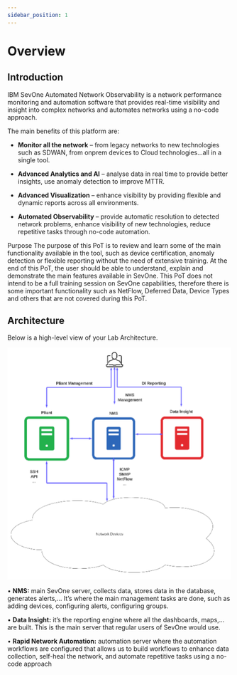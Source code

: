 ```yaml
---
sidebar_position: 1
---
```


# Overview 
## Introduction
IBM SevOne Automated Network Observability is a network performance monitoring and
automation software that provides real-time visibility and insight into complex networks and automates networks using a no-code approach.

The main benefits of this platform are:
- **Monitor all the network** – from legacy networks to new technologies such as SDWAN, from onprem devices to Cloud technologies...all in a single tool.

- **Advanced Analytics and AI** – analyse data in real time to provide better insights, use anomaly detection to improve MTTR.

- **Advanced Visualization** – enhance visibility by providing flexible and dynamic reports across all environments.

- **Automated Observability** – provide automatic resolution to detected network problems, enhance visibility of new technologies, reduce repetitive tasks through no-code automation.

Purpose
The purpose of this PoT is to review and learn some of the main functionality available in the tool, such as device certification, anomaly detection or flexible reporting without the need of extensive training. At the end of this PoT, the user should be able to understand, explain and demonstrate the main features available in SevOne.
This PoT does not intend to be a full training session on SevOne capabilities, therefore there is some important functionality such as NetFlow, Deferred Data, Device Types and others that are not covered during this PoT.



## Architecture
Below is a high-level view of your Lab Architecture.

![IBM SevOne Automated Network Observability](img/labenv/design.png)

•	**NMS:** main SevOne server, collects data, stores data in the database, generates alerts,… It’s where the main management tasks are done, such as adding devices, configuring alerts, configuring groups.

•	**Data Insight:** it’s the reporting engine where all the dashboards, maps,… are built. This is the main server that regular users of SevOne would use.

•	**Rapid Network Automation:** automation server where the automation workflows are configured that allows us to build workflows to enhance data collection, self-heal the network, and automate repetitive tasks using a no-code approach


